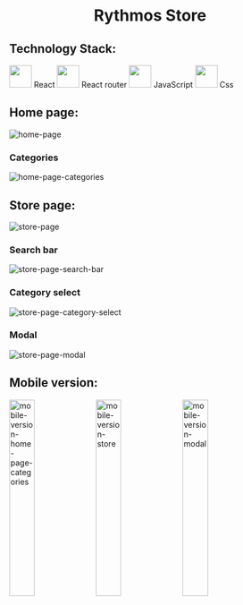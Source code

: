 <h1 align="center">Rythmos Store</h1>
<h2>Technology Stack: </h2>
<img height=40 src="https://github.com/WheatSeeds/Rythmos-store/assets/147261829/9938150d-5379-4248-8142-e8dd830db736"/> React
<img height=40 src="https://github.com/WheatSeeds/Rythmos-store/assets/147261829/b5d2903f-7dc4-4680-82f0-2e3d5771f18a"/> React router
<img height=40 src="https://github.com/WheatSeeds/Rythmos-store/assets/147261829/41a944c4-5dcf-4030-a806-7c280ec4d032"/> JavaScript
<img height=40 src="https://github.com/WheatSeeds/Rythmos-store/assets/147261829/be5055dd-192a-495a-9cf9-5505d7ed637e"/> Css



<h2>Home page: </h2>
<img alt="home-page" src="https://github.com/WheatSeeds/Rythmos-store/assets/147261829/74fd2e55-8acc-44d1-b6c9-34e08d1e6259">
<h3>Categories</h3>
<img alt="home-page-categories" src="https://github.com/WheatSeeds/Rythmos-store/assets/147261829/fe33fe13-885e-47c9-b713-d8caf69a5176">
<h2>Store page: </h2>
<img alt="store-page" src="https://github.com/WheatSeeds/Rythmos-store/assets/147261829/baac7626-069f-40cd-824c-baba674e564f">
<h3>Search bar </h3>
<img alt="store-page-search-bar" src="https://github.com/WheatSeeds/Rythmos-store/assets/147261829/7d6b2ca7-56c1-4b33-b874-4eeefeee4101">
<h3>Category select</h3>
<img alt="store-page-category-select" src="https://github.com/WheatSeeds/Rythmos-store/assets/147261829/c0a434a6-441e-40ab-b629-e15c278271eb">
<h3>Modal</h3>
<img alt="store-page-modal" src="https://github.com/WheatSeeds/Rythmos-store/assets/147261829/5241b9cb-d9ad-4484-a012-48f4c37cb0df">
<h2>Mobile version: </h2>
<img width = 30% height=30% alt="mobile-version-home-page-categories" src="https://github.com/WheatSeeds/Rythmos-store/assets/147261829/6e236913-a3e3-4658-8ce9-112c61015e21">
<img width = 30% height=30% alt="mobile-version-store" src="https://github.com/WheatSeeds/Rythmos-store/assets/147261829/423a324b-11ab-40cc-990a-d00030c0f270">
<img width = 30% height=30% alt="mobile-version-modal" src="https://github.com/WheatSeeds/Rythmos-store/assets/147261829/5b5a71be-23af-46ea-a077-b7a707b00ab3">


